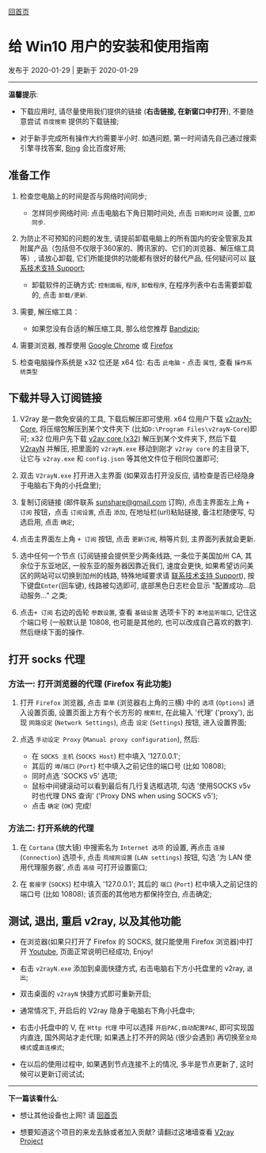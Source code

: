 [回首页](../index.md)

# 给 Win10 用户的安装和使用指南

发布于 2020-01-29 | 更新于 2020-01-29

---

**温馨提示**: 
- 下载应用时, 请尽量使用我们提供的链接 (**右击链接, 在新窗口中打开**), 不要随意尝试 `百度搜索` 提供的下载链接; 

- 对于新手完成所有操作大约需要半小时. 如遇问题, 第一时间请先自己通过搜索引擎寻找答案, [Bing](https://bing.com) 会比百度好用;

## 准备工作
1. 检查您电脑上的时间是否与网络时间同步;
    - 怎样同步网络时间: 点击电脑右下角日期时间处, 点击 `日期和时间` 设置, `立即同步`.

2. 为防止不可预知的问题的发生, 请提前卸载电脑上的所有国内的安全管家及其附属产品（包括但不仅限于360家的、腾讯家的、它们的浏览器、解压缩工具等）, 请放心卸载, 它们所能提供的功能都有很好的替代产品, 任何疑问可以 [联系技术支持 Support](../posts/Support.md);
    - 卸载软件的正确方式:  `控制面板`, `程序`, `卸载程序`, 在程序列表中右击需要卸载的, 点击 `卸载/更新`.

3. 需要, 解压缩工具：
    - 如果您没有合适的解压缩工具, 那么给您推荐 [Bandizip](https://tw.bandisoft.com/bandizip/);

4. 需要浏览器, 推荐使用 [Google Chrome](https://www.google.com/chrome/index.html) 或 [Firefox](https://www.mozilla.org/zh-TW/firefox/)

5. 检查电脑操作系统是 x32 位还是 x64 位: 右击 `此电脑` - 点击 `属性`, 查看 `操作系统类型`

## 下载并导入订阅链接
1. V2ray 是一款免安装的工具, 下载后解压即可使用. x64 位用户下载 [v2rayN-Core](https://github.com/2dust/v2rayN/releases/download/3.5/v2rayN-Core.zip), 将压缩包解压到某个文件夹下 (比如`D:\Program Files\v2rayN-Core`)即可; x32 位用户先下载 [v2ay core (x32)](https://github.com/v2ray/v2ray-core/releases/download/v4.22.1/v2ray-windows-32.zip) 解压到某个文件夹下, 然后下载 [V2rayN](https://github.com/2dust/v2rayN/releases/download/3.5/v2rayN.zip) 并解压, 把里面的 `v2rayN.exe` 移动到刚才 `v2ray core` 的主目录下, 让它与 `v2ray.exe` 和 `config.json` 等其他文件位于相同位置即可;

2. 双击 `V2rayN.exe` 打开进入主界面 (如果双击打开没反应, 请检查是否已经隐身于电脑右下角的小托盘里);

3. 复制订阅链接 (邮件联系 sunshare@gmail.com 订购), 点击主界面左上角 `+ 订阅` 按钮，点击 `订阅设置`, 点击 `添加`, 在地址栏(url)粘贴链接, 备注栏随便写, 勾选启用, 点击 `确定`; 

4. 点击主界面左上角 `+ 订阅` 按钮, 点击 `更新订阅`, 稍等片刻, 主界面列表就会更新. 

5. 选中任何一个节点 (订阅链接会提供至少两条线路, 一条位于美国加州 CA, 其余位于东亚地区, 一般东亚的服务器因靠近我们, 速度会更快, 如果希望访问美区的网站可以切换到加州的线路, 特殊地域要求请 [联系技术支持 Support](posts/Support.md)), 按下键盘`Enter`(回车键), 线路被勾选即可, 底部黑色日志栏会显示 "配置成功...启动服务..." 之类;

6. 点击`+ 订阅` 右边的齿轮 `参数设置`, 查看 `基础设置` 选项卡下的 `本地监听端口`, 记住这个端口号 (一般默认是 10808, 也可能是其他的, 也可以改成自己喜欢的数字). 然后继续下面的操作.

## 打开 socks 代理
### 方法一: 打开浏览器的代理 (Firefox 有此功能)
1. 打开 `Firefox` 浏览器, 点击 `菜单` (浏览器右上角的三横) 中的 `选项` (`Options`) 进入设置页面, 设置页面上方有个长方形的 `搜索栏`, 在此输入 '代理' ('proxy'), 出现 `网路设定` (`Network Settings`), 点击 `设定` (`Settings`) 按钮, 进入设置界面;

2. 点选 `手动设定 Proxy` (`Manual proxy configuration`), 然后:
    - 在 `SOCKS 主机` (`SOCKS Host`) 栏中填入 '127.0.0.1'; 
    - 其后的 `埠`/`端口` (`Port`) 栏中填入之前记住的端口号 (比如 10808);
    - 同时点选 'SOCKS v5' 选项;
    - 鼠标中间键滚动可以看到最后有几行复选框选项, 勾选 '使用SOCKS v5v 时也代理 DNS 查询' ('Proxy DNS when using SOCKS v5');
    - 点击 `确定` (`OK`) 完成!
    
### 方法二: 打开系统的代理
1. 在 `Cortana` (放大镜) 中搜索名为 `Internet 选项` 的设置, 再点击 `连接` (`Connection`) 选项卡, 点击 `局域网设置` (`LAN settings`) 按钮, 勾选 '为 LAN 使用代理服务器', 点击 `高级` 可打开设置窗口;

2. 在 `套接字` (`SOCKS`) 栏中填入 '127.0.0.1'; 其后的 `端口` (`Port`) 栏中填入之前记住的端口号 (比如 10808); 该页面的其他地方都保持空白, 点击确定;

## 测试, 退出, 重启 v2ray, 以及其他功能

- 在浏览器(如果只打开了 Firefox 的 SOCKS, 就只能使用 Firefox 浏览器)中打开 [Youtube](https://youtube.com), 页面正常说明已经成功, Enjoy!

- 右击 `v2rayN.exe` 添加到桌面快捷方式, 右击电脑右下方小托盘里的 v2ray, `退出`;

- 双击桌面的 `v2rayN` 快捷方式即可重新开启;

- 通常情况下, 开启后的 V2ray 隐身于电脑右下角小托盘中; 

- 右击小托盘中的 V, 在 `Http 代理` 中可以选择 `开启PAC,自动配置PAC`, 即可实现国内直连, 国外网站才走代理; 如果遇上打不开的网站 (很少会遇到) 再切换至`全局模式`或`直连模式`;

- 在以后的使用过程中, 如果遇到节点连接不上的情况, 多半是节点更新了, 这时候可以更新订阅试试;

---

**下一篇该看什么**: 

- 想让其他设备也上网? 请 [回首页](../index.md)

- 想要知道这个项目的来龙去脉或者加入贡献? 请翻过这堵墙查看 [V2ray Project](https://www.v2ray.com/)

